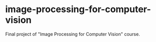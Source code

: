 # image-processing-for-computer-vision
 Final project of "Image Processing for Computer Vision" course.
